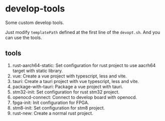 # develop-tools

Some custom develop tools.

Just modify `templatePath` defined at the first line of the `devopt.sh`. And you can use the tools.

## tools

1. rust-aarch64-static: Set configuration for rust project to use aacrh64 target with static library.
2. vue: Create a vue project with typescript, less and vite.
3. tauri: Create a tauri project with vue typescript, less and vite.
4. package-with-tauri: Package a vue project with tauri.
5. stm32-init: Set configuration for rust stm32 project.
6. openocd-connect: Connect to develop board with openocd.
7. fpga-init: Init configuration for FPGA.
8. stm8-init: Set configuration for stm8 project.
9. rust-new: Create a normal rust project.
